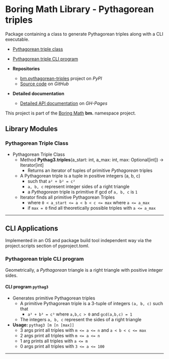 # Boring Math Library - Pythagorean triples

Package containing a class to generate Pythagorean triples along
with a CLI executable.


* [Pythagorean triple class](#pythagorean-triple-class)
* [Pythagorean triple CLI program](#pythagorean-triple-cli-program)

* **Repositories**
  * [bm.pythagorean-triples][1] project on *PyPI*
  * [Source code][2] on *GitHub*
* **Detailed documentation**
  * [Detailed API documentation][3] on *GH-Pages*

This project is part of the
[Boring Math][4] **bm.** namespace project.

## Library Modules

### Pythagorean Triple Class

* Pythagorean Triple Class
  * Method **Pythag3.triples**(a_start: int, a_max: int, max: Optional[int]) -> Iterator[int]
    * Returns an iterator of tuples of primitive *Pythagorean* triples
  * A Pythagorean triple is a tuple in positive integers (a, b, c)
    * such that `a² + b² = c²`
    * `a, b, c` represent integer sides of a right triangle
    * a *Pythagorean* triple is primitive if gcd of `a, b, c` is `1`
  * Iterator finds all primitive Pythagorean Triples
    * where `0 < a_start <= a < b < c <= max` where `a <= a_max`
    * if `max = 0` find all theoretically possible triples with `a <= a_max`

---

## CLI Applications

Implemented in an OS and package build tool independent way via the
project.scripts section of pyproject.toml.

### Pythagorean triple CLI program

Geometrically, a *Pythagorean* triangle is a right triangle with
positive integer sides.

#### CLI program `pythag3`

* Generates primitive Pythagorean triples
  * A primitive Pythagorean triple is a 3-tuple of integers `(a, b, c)` such that
    * `a³ + b³ = c³` where `a,b,c > 0` and `gcd(a,b,c) = 1`
  * The integers `a, b, c` represent the sides of a right triangle
* **Usage:** `pythag3 [m [n [max]]`
  * 3 args print all triples with `m <= a <= n` and `a < b < c <= max`
  * 2 args print all triples with `m <= a <= n`
  * 1 arg prints all triples with `a <= m`
  * 0 args print all triples with `3 <= a <= 100`

---

[1]: https://pypi.org/project/bm.pythagorean-triples/
[2]: https://github.com/grscheller/bm-pythagorean-triples/
[3]: https://grscheller.github.io/boring-math-docs/pythagorean-triples/
[4]: https://github.com/grscheller/boring-math-docs
